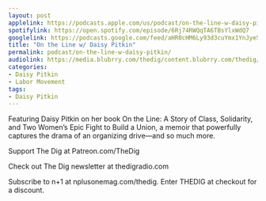 ```yaml
---
layout: post
applelink: https://podcasts.apple.com/us/podcast/on-the-line-w-daisy-pitkin/id1043245989?i=1000581295472
spotifylink: https://open.spotify.com/episode/6Rj74RWQqTA6TBsYlxWdQ7
googlelink: https://podcasts.google.com/feed/aHR0cHM6Ly93d3cuYmx1YnJyeS5jb20vZmVlZHMvdGhlZGlnLnhtbA/episode/aHR0cHM6Ly90aGVkaWcuYmx1YnJyeS5uZXQvP3A9MjI3Mw?sa=X&ved=0CAUQkfYCahcKEwi44f7r1b-AAxUAAAAAHQAAAAAQNg
title: "On the Line w/ Daisy Pitkin"
permalink: podcast/on-the-line-w-daisy-pitkin/
audiolink: https://media.blubrry.com/thedig/content.blubrry.com/thedig/The_Dig-EP_374-Pitkin.mp3
categories:
- Daisy Pitkin
- Labor Movement
tags:
- Daisy Pitkin
---
```


Featuring Daisy Pitkin on her book On the Line: A Story of Class, Solidarity, and Two Women’s Epic Fight to Build a Union, a memoir that powerfully captures the drama of an organizing drive—and so much more.

Support The Dig at Patreon.com/TheDig

Check out The Dig newsletter at thedigradio.com

Subscribe to n+1 at nplusonemag.com/thedig. Enter THEDIG at checkout for a discount.


